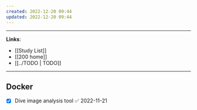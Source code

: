 ```yaml
---
created: 2022-12-20 09:44
updated: 2022-12-20 09:44
---
```

---
**Links**: 
- [[Study List]]
- [[200 home]]
- [[../TODO | TODO]]

---
## Docker 
- [x] Dive image analysis tool ✅ 2022-11-21